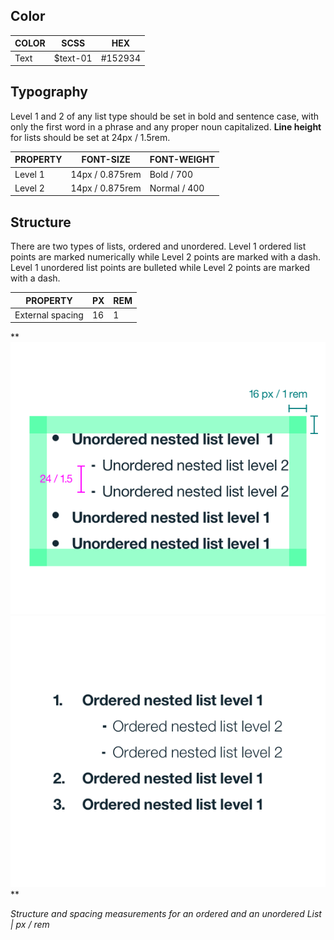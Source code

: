 ## Color
| COLOR    | SCSS          | HEX      |
|----------|---------------|----------|
| Text     | $text-01      | #152934  |


## Typography
Level 1 and 2 of any list type should be set in bold and sentence case, with only the first word in a phrase and any proper noun capitalized. **Line height** for lists should be set at 24px / 1.5rem.

| PROPERTY | FONT-SIZE      | FONT-WEIGHT  |
|----------|-----------------|--------------|
| Level 1  | 14px / 0.875rem | Bold / 700   |
| Level 2  | 14px / 0.875rem | Normal / 400 |

## Structure
There are two types of lists, ordered and unordered.
Level 1 ordered list points are marked numerically while Level 2 points are marked with a dash.
Level 1 unordered list points are bulleted while Level 2 points are marked with a dash.

| PROPERTY             | PX | REM  |
|----------------------|----|------|
| External spacing     | 16 | 1    |

**
![Structure and spacing measurements for ordered and unordered lists](images/list-style-1.png)
![Example of ordered list](images/list-style-2.png)
**

_Structure and spacing measurements for an ordered and an unordered List | px / rem_
